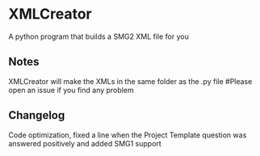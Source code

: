 # XMLCreator
A python program that builds a SMG2 XML file for you

## Notes
XMLCreator will make the XMLs in the same folder as the .py file
#Please open an issue if you find any problem

## Changelog
Code optimization, fixed a line when the Project Template question was answered positively and added SMG1 support
